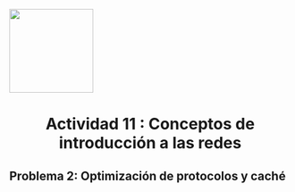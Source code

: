 <p align="left">
  <img src="https://semanadelcannabis.cayetano.edu.pe/assets/img/logo-upch.png" width="150">
  <h1 align="center">Actividad 11 : Conceptos de introducción a las redes</h1>
</p>

## Problema 2: Optimización de protocolos y caché
